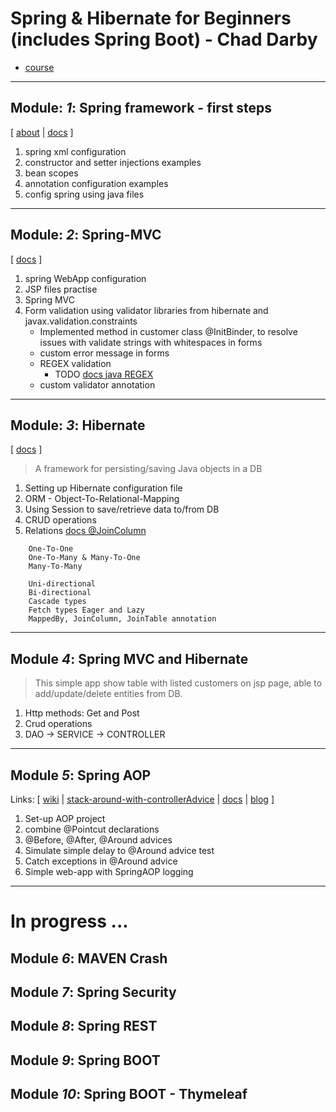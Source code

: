 # Spring & Hibernate for Beginners (includes Spring Boot) - Chad Darby
- [course](https://www.udemy.com/course/spring-hibernate-tutorial/)
***

## Module: _1_: Spring framework - first steps
[ 
[about](https://docs.spring.io/spring-framework/docs/current/spring-framework-reference/overview.html#overview) |
[docs](https://docs.spring.io/spring-framework/docs/current/spring-framework-reference/core.html#spring-core) 
 ]
1. spring xml configuration 
2. constructor and setter injections examples
3. bean scopes
4. annotation configuration examples
5. config spring using java files

***
## Module: _2_: Spring-MVC
[ 
[docs](https://docs.spring.io/spring-framework/docs/current/spring-framework-reference/web.html#spring-web)
 ]
1. spring WebApp configuration
2. JSP files practise
3. Spring MVC
4. Form validation using validator libraries from hibernate and javax.validation.constraints
    + Implemented method in customer class @InitBinder, to resolve issues with validate strings with whitespaces in forms
    + custom error message in forms
    + REGEX validation
        + TODO [docs java REGEX](https://docs.oracle.com/javase/tutorial/essential/regex/)
    + custom validator annotation 

***
## Module: _3_: Hibernate
[ 
[docs](https://hibernate.org/orm/documentation/5.4/)
 ]
>A framework for persisting/saving Java objects in a DB
1. Setting up Hibernate configuration file
2. ORM - Object-To-Relational-Mapping
3. Using Session to save/retrieve data to/from DB
4. CRUD operations 
5. Relations
        [docs @JoinColumn](https://docs.oracle.com/javaee/7/api/javax/persistence/JoinColumn.html#name--)
 ```
     One-To-One 
     One-To-Many & Many-To-One 
     Many-To-Many
 ```
 ```
     Uni-directional
     Bi-directional
     Cascade types
     Fetch types Eager and Lazy
     MappedBy, JoinColumn, JoinTable annotation
 ```
*** 
## Module _4_: Spring MVC and Hibernate
>This simple app show table with listed customers on jsp page, 
able to add/update/delete entities from DB.
1. Http methods: Get and Post
2. Crud operations
3. DAO -> SERVICE -> CONTROLLER
        
***
## Module _5_: Spring AOP 
Links: 
[ 
[wiki](https://en.wikipedia.org/wiki/Aspect-oriented_programming) |
[stack-around-with-controllerAdvice](https://stackoverflow.com/questions/50702493/controlleradvice-not-working-when-around-is-present) |
[docs](https://docs.spring.io/spring-framework/docs/current/spring-framework-reference/core.html#aop) |
[blog](https://nullpointerexception.pl/jak-korzystac-ze-spring-aop/) 
 ]
 1. Set-up AOP project
 2. combine @Pointcut declarations
 3. @Before, @After, @Around advices
 4. Simulate simple delay to @Around advice test
 5. Catch exceptions in @Around advice
 6. Simple web-app with SpringAOP logging


***
# In progress ... 

## Module _6_: MAVEN Crash 
## Module _7_: Spring Security 
## Module _8_: Spring REST 
## Module _9_: Spring BOOT 
## Module _10_: Spring BOOT - Thymeleaf 
